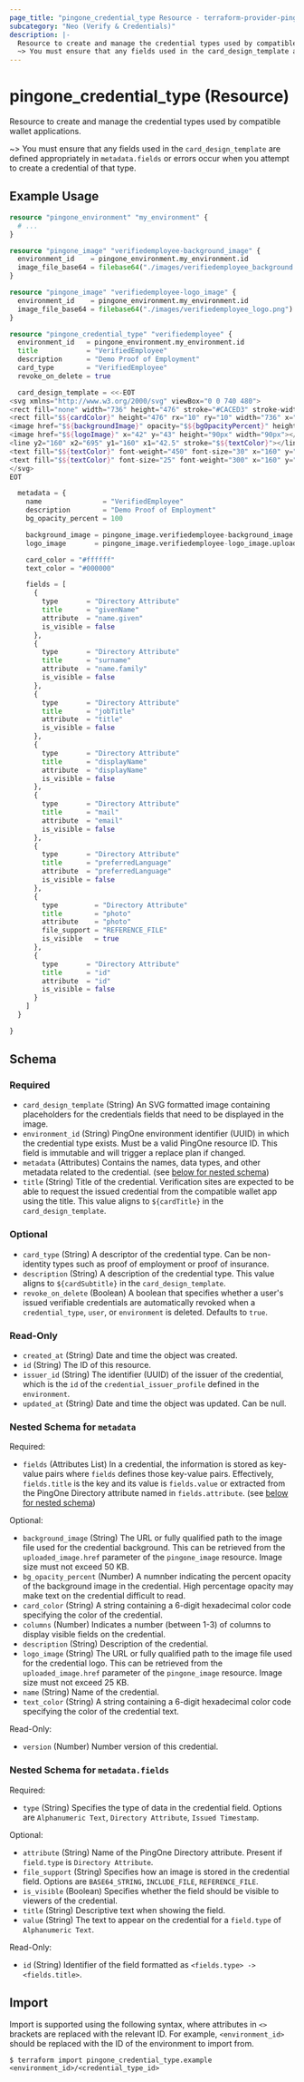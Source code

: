 ```yaml
---
page_title: "pingone_credential_type Resource - terraform-provider-pingone"
subcategory: "Neo (Verify & Credentials)"
description: |-
  Resource to create and manage the credential types used by compatible wallet applications.
  ~> You must ensure that any fields used in the card_design_template are defined appropriately in metadata.fields or errors occur when you attempt to create a credential of that type.
---
```


# pingone_credential_type (Resource)

Resource to create and manage the credential types used by compatible wallet applications.

~> You must ensure that any fields used in the `card_design_template` are defined appropriately in `metadata.fields` or errors occur when you attempt to create a credential of that type.

## Example Usage

```terraform
resource "pingone_environment" "my_environment" {
  # ...
}

resource "pingone_image" "verifiedemployee-background_image" {
  environment_id    = pingone_environment.my_environment.id
  image_file_base64 = filebase64("./images/verifiedemployee_background.png")
}

resource "pingone_image" "verifiedemployee-logo_image" {
  environment_id    = pingone_environment.my_environment.id
  image_file_base64 = filebase64("./images/verifiedemployee_logo.png")
}

resource "pingone_credential_type" "verifiedemployee" {
  environment_id   = pingone_environment.my_environment.id
  title            = "VerifiedEmployee"
  description      = "Demo Proof of Employment"
  card_type        = "VerifiedEmployee"
  revoke_on_delete = true

  card_design_template = <<-EOT
<svg xmlns="http://www.w3.org/2000/svg" viewBox="0 0 740 480">
<rect fill="none" width="736" height="476" stroke="#CACED3" stroke-width="3" rx="10" ry="10" x="2" y="2"></rect>
<rect fill="$${cardColor}" height="476" rx="10" ry="10" width="736" x="2" y="2" opacity="$${bgOpacityPercent}"></rect>
<image href="$${backgroundImage}" opacity="$${bgOpacityPercent}" height="301" rx="10" ry="10" width="589" x="75" y="160"></image>
<image href="$${logoImage}" x="42" y="43" height="90px" width="90px"></image>
<line y2="160" x2="695" y1="160" x1="42.5" stroke="$${textColor}"></line>
<text fill="$${textColor}" font-weight="450" font-size="30" x="160" y="90">$${cardTitle}</text>
<text fill="$${textColor}" font-size="25" font-weight="300" x="160" y="130">$${cardSubtitle}</text>
</svg>  
EOT

  metadata = {
    name               = "VerifiedEmployee"
    description        = "Demo Proof of Employment"
    bg_opacity_percent = 100

    background_image = pingone_image.verifiedemployee-background_image.uploaded_image.href
    logo_image       = pingone_image.verifiedemployee-logo_image.uploaded_image.href

    card_color = "#ffffff"
    text_color = "#000000"

    fields = [
      {
        type       = "Directory Attribute"
        title      = "givenName"
        attribute  = "name.given"
        is_visible = false
      },
      {
        type       = "Directory Attribute"
        title      = "surname"
        attribute  = "name.family"
        is_visible = false
      },
      {
        type       = "Directory Attribute"
        title      = "jobTitle"
        attribute  = "title"
        is_visible = false
      },
      {
        type       = "Directory Attribute"
        title      = "displayName"
        attribute  = "displayName"
        is_visible = false
      },
      {
        type       = "Directory Attribute"
        title      = "mail"
        attribute  = "email"
        is_visible = false
      },
      {
        type       = "Directory Attribute"
        title      = "preferredLanguage"
        attribute  = "preferredLanguage"
        is_visible = false
      },
      {
        type         = "Directory Attribute"
        title        = "photo"
        attribute    = "photo"
        file_support = "REFERENCE_FILE"
        is_visible   = true
      },
      {
        type       = "Directory Attribute"
        title      = "id"
        attribute  = "id"
        is_visible = false
      }
    ]
  }

}
```

<!-- schema generated by tfplugindocs -->
## Schema

### Required

- `card_design_template` (String) An SVG formatted image containing placeholders for the credentials fields that need to be displayed in the image.
- `environment_id` (String) PingOne environment identifier (UUID) in which the credential type exists.  Must be a valid PingOne resource ID.  This field is immutable and will trigger a replace plan if changed.
- `metadata` (Attributes) Contains the names, data types, and other metadata related to the credential. (see [below for nested schema](#nestedatt--metadata))
- `title` (String) Title of the credential. Verification sites are expected to be able to request the issued credential from the compatible wallet app using the title.  This value aligns to `${cardTitle}` in the `card_design_template`.

### Optional

- `card_type` (String) A descriptor of the credential type. Can be non-identity types such as proof of employment or proof of insurance.
- `description` (String) A description of the credential type. This value aligns to `${cardSubtitle}` in the `card_design_template`.
- `revoke_on_delete` (Boolean) A boolean that specifies whether a user's issued verifiable credentials are automatically revoked when a `credential_type`, `user`, or `environment` is deleted.  Defaults to `true`.

### Read-Only

- `created_at` (String) Date and time the object was created.
- `id` (String) The ID of this resource.
- `issuer_id` (String) The identifier (UUID) of the issuer of the credential, which is the `id` of the `credential_issuer_profile` defined in the `environment`.
- `updated_at` (String) Date and time the object was updated. Can be null.

<a id="nestedatt--metadata"></a>
### Nested Schema for `metadata`

Required:

- `fields` (Attributes List) In a credential, the information is stored as key-value pairs where `fields` defines those key-value pairs. Effectively, `fields.title` is the key and its value is `fields.value` or extracted from the PingOne Directory attribute named in `fields.attribute`. (see [below for nested schema](#nestedatt--metadata--fields))

Optional:

- `background_image` (String) The URL or fully qualified path to the image file used for the credential background.  This can be retrieved from the `uploaded_image.href` parameter of the `pingone_image` resource.  Image size must not exceed 50 KB.
- `bg_opacity_percent` (Number) A numnber indicating the percent opacity of the background image in the credential. High percentage opacity may make text on the credential difficult to read.
- `card_color` (String) A string containing a 6-digit hexadecimal color code specifying the color of the credential.
- `columns` (Number) Indicates a number (between 1-3) of columns to display visible fields on the credential.
- `description` (String) Description of the credential.
- `logo_image` (String) The URL or fully qualified path to the image file used for the credential logo.  This can be retrieved from the `uploaded_image.href` parameter of the `pingone_image` resource.  Image size must not exceed 25 KB.
- `name` (String) Name of the credential.
- `text_color` (String) A string containing a 6-digit hexadecimal color code specifying the color of the credential text.

Read-Only:

- `version` (Number) Number version of this credential.

<a id="nestedatt--metadata--fields"></a>
### Nested Schema for `metadata.fields`

Required:

- `type` (String) Specifies the type of data in the credential field.  Options are `Alphanumeric Text`, `Directory Attribute`, `Issued Timestamp`.

Optional:

- `attribute` (String) Name of the PingOne Directory attribute. Present if `field.type` is `Directory Attribute`.
- `file_support` (String) Specifies how an image is stored in the credential field.  Options are `BASE64_STRING`, `INCLUDE_FILE`, `REFERENCE_FILE`.
- `is_visible` (Boolean) Specifies whether the field should be visible to viewers of the credential.
- `title` (String) Descriptive text when showing the field.
- `value` (String) The text to appear on the credential for a `field.type` of `Alphanumeric Text`.

Read-Only:

- `id` (String) Identifier of the field formatted as `<fields.type> -> <fields.title>`.

## Import

Import is supported using the following syntax, where attributes in `<>` brackets are replaced with the relevant ID.  For example, `<environment_id>` should be replaced with the ID of the environment to import from.

```shell
$ terraform import pingone_credential_type.example <environment_id>/<credential_type_id>
```

